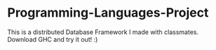 # Programming-Languages-Project

This is a distributed Database Framework I made with classmates. Download GHC and try it out! :)